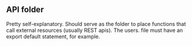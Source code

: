 ## API folder

Pretty self-explanatory. Should serve as the folder to place functions that call external resources (usually REST apis). The users. file must have an export default statement, for example.
